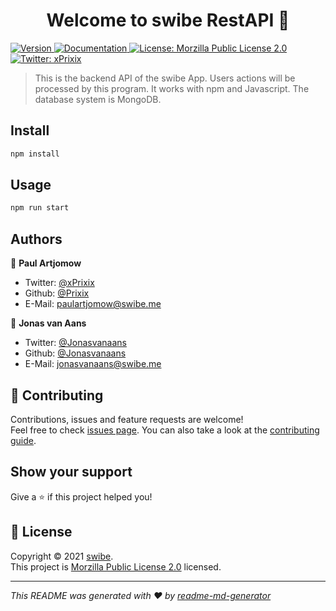 <h1 align="center">Welcome to swibe RestAPI 👋</h1>
<p>
  <a href="https://www.npmjs.com/package/swibe RestAPI" target="_blank">
    <img alt="Version" src="https://img.shields.io/npm/v/swibe RestAPI.svg">
  </a>
  <a href="https://github.com/swibe/RestAPI/wiki" target="_blank">
    <img alt="Documentation" src="https://img.shields.io/badge/documentation-yes-brightgreen.svg" />
  </a>
  <a href="https://github.com/swibe/RestAPI/blob/main/LICENSE" target="_blank">
    <img alt="License: Morzilla Public License 2.0" src="https://img.shields.io/badge/License-Morzilla Public License 2.0-yellow.svg" />
  </a>
  <a href="https://twitter.com/xPrixix" target="_blank">
    <img alt="Twitter: xPrixix" src="https://img.shields.io/twitter/follow/xPrixix.svg?style=social" />
  </a>
</p>

> This is the backend API of the swibe App. Users actions will be processed by this program. It works with npm and Javascript. The database system is MongoDB.

## Install

```sh
npm install
```

## Usage

```sh
npm run start
```

## Authors

👤 **Paul Artjomow**

* Twitter: [@xPrixix](https://twitter.com/xPrixix)
* Github: [@Prixix](https://github.com/Prixix)
* E-Mail: [paulartjomow@swibe.me](mailto:paulartjomow@swibe.me)

👤 **Jonas van Aans**
* Twitter: [@Jonasvanaans](https://twitter.com/Jonasvanaans)
* Github: [@Jonasvanaans](https://github.com/Jonasvanaans)
* E-Mail: [jonasvanaans@swibe.me](mailto:jonasvanaans@swibe.me)

## 🤝 Contributing

Contributions, issues and feature requests are welcome!<br />Feel free to check [issues page](https://github.com/swibe/RestAPI/issues). You can also take a look at the [contributing guide](https://github.com/swibe/RestAPI/blob/main/CONTRIBUTING.md).

## Show your support

Give a ⭐️ if this project helped you!

## 📝 License

Copyright © 2021 [swibe](https://github.com/swibe).<br />
This project is [Morzilla Public License 2.0](https://github.com/swibe/RestAPI/blob/main/LICENSE) licensed.

***
_This README was generated with ❤️ by [readme-md-generator](https://github.com/kefranabg/readme-md-generator)_
